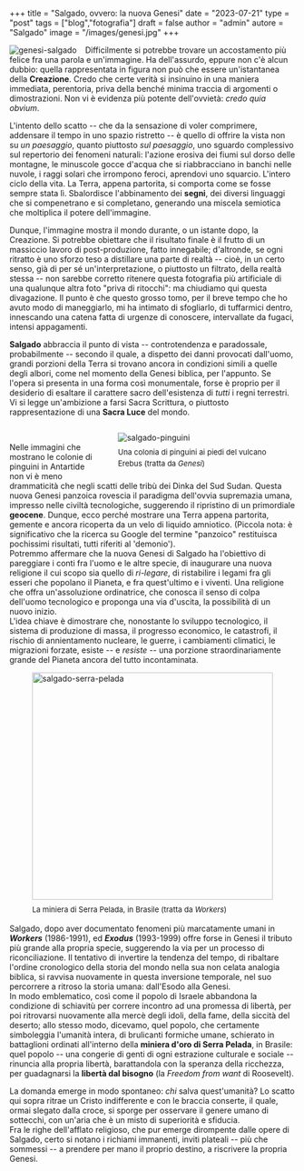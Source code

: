 +++
title = "Salgado, ovvero: la nuova Genesi"
date = "2023-07-21"
type = "post"
tags = ["blog","fotografia"]
draft = false
author = "admin"
autore = "Salgado"
image = "/images/genesi.jpg"
+++

<div style="float: left; margin-right: 15px; max-width: 40%;">
    <img src="/images/genesi.jpg" alt="genesi-salgado" class="responsive-image" title="Genesi-Salgado" style="max-width: 100%;">
</div>
<p style='text-align: justify;'>  

Difficilmente si potrebbe trovare un accostamento più felice fra una parola e un'immagine. Ha dell'assurdo, eppure non c'è alcun dubbio: quella rappresentata in figura non può che essere un'istantanea della **Creazione**. Credo che certe verità si insinuino in una maniera immediata, perentoria, priva della benché minima traccia di argomenti o dimostrazioni. Non vi è evidenza più potente dell'ovvietà: *credo quia obvium*.  

L'intento dello scatto -- che da la sensazione di voler comprimere, addensare il tempo in uno spazio ristretto --
 è quello di offrire la vista non su *un paesaggio*, quanto piuttosto *sul paesaggio*, uno sguardo complessivo sul repertorio dei fenomeni naturali: l'azione erosiva dei fiumi sul dorso delle montagne, le minuscole gocce d'acqua che si riabbracciano in banchi nelle nuvole, i raggi solari che irrompono feroci, aprendovi uno squarcio. L'intero ciclo della vita. La Terra, appena partorita,
 si comporta come se fosse sempre stata lì.
Sbalordisce l'abbinamento dei **segni**, dei  diversi linguaggi che si compenetrano e si completano, generando una miscela semiotica che moltiplica il potere dell'immagine.    

Dunque, l'immagine mostra il mondo durante, o un istante dopo, la Creazione.
 Si potrebbe obiettare che il risultato finale è il frutto di un massiccio lavoro di post-produzione, fatto innegabile; d'altronde, se ogni ritratto è uno sforzo teso a distillare una parte di realtà -- cioè, in un certo senso, già di per sé un'interpretazione, o piuttosto un filtrato, della realtà stessa -- non sarebbe corretto ritenere questa fotografia più artificiale di una qualunque altra foto "priva di ritocchi": ma chiudiamo qui questa divagazione.
Il punto è che questo grosso tomo, per il breve tempo che ho avuto modo di maneggiarlo, mi ha intimato di sfogliarlo, di tuffarmici dentro, innescando una catena fatta di urgenze di conoscere, intervallate da fugaci, intensi appagamenti.

**Salgado** abbraccia il punto di vista -- controtendenza e paradossale, probabilmente -- secondo il quale, a dispetto dei danni provocati dall'uomo, grandi porzioni della Terra si trovano ancora in condizioni simili a quelle degli albori, come nel momento della Genesi biblica, per l'appunto. Se l'opera si presenta in una forma così monumentale, forse è proprio per il desiderio di esaltare il carattere sacro dell'esistenza di *tutti* i regni terrestri. Vi si legge un'ambizione a farsi Sacra Scrittura, o piuttosto rappresentazione di una **Sacra Luce** del mondo.
<div style="float: right; max-width: 70%; margin: 0 auto;">
    <figure style="text-align: left; max-width: 150%;">
        <img src="/images/salgado-pinguini-vulcano.jpg" alt="salgado-pinguini" title="Genesi-Salgado" style="max-width: 100%; margin-left: 0;">
        <figcaption style="font-size: small; padding-top: 8px; line-height: 1.5;">Una colonia di pinguini ai piedi del vulcano Erebus (tratta da <i>Genesi</i>)</figcaption>
    </figure>
</div>
 <br>

Nelle immagini che mostrano le colonie di pinguini in Antartide non vi è meno drammaticità che negli scatti delle tribù dei Dinka del Sud Sudan. Questa nuova Genesi panzoica rovescia il paradigma dell'ovvia supremazia umana, impresso nelle civiltà tecnologiche, suggerendo il ripristino di un primordiale **geocene**.
Dunque, ecco perché mostrare una Terra appena partorita, gemente e ancora ricoperta da un velo di liquido amniotico. (Piccola nota: è significativo che la ricerca su Google del termine "panzoico" restituisca pochissimi risultati, tutti riferiti al 'demonio'). <br>
Potremmo affermare che la nuova Genesi di Salgado ha l'obiettivo di pareggiare i conti fra l'uomo e le altre specie, di inaugurare una nuova religione il cui scopo sia quello di *ri-legare*, di ristabilire i legami fra gli esseri che popolano il Pianeta, e fra quest'ultimo e i viventi. Una religione che offra un'assoluzione ordinatrice, che conosca il senso di colpa dell'uomo
tecnologico e proponga una via d'uscita, la possibilità di un nuovo inizio.  
L'idea chiave è dimostrare che, nonostante lo sviluppo tecnologico, il sistema di produzione di massa, il progresso economico,
le catastrofi, il rischio di annientamento nucleare, le guerre, i cambiamenti climatici, le migrazioni forzate,
esiste -- e *resiste* --  una porzione straordinariamente grande del Pianeta ancora del tutto incontaminata.


<figure>
    <img src="/images/serra-pelada.jpg" alt="salgado-serra-pelada" width="200" height="400" title="Salgado Serra Pelada" style="width: 100%;">
    <figcaption style="font-size: small; padding-top: 8px; line-height: 1.5;">La miniera di Serra Pelada, in Brasile (tratta da <i>Workers</i>) </figcaption>
</figure>

Salgado, dopo aver documentato fenomeni più marcatamente umani in ***Workers*** (1986-1991), ed ***Exodus*** (1993-1999) offre
forse in Genesi il tributo più grande alla propria specie, suggerendo la via per un processo di riconciliazione. Il tentativo di
invertire la tendenza del tempo, di ribaltare l'ordine cronologico della storia del mondo nella sua non celata analogia biblica, si ravvisa nuovamente in questa inversione temporale, nel suo percorrere a ritroso la storia umana: dall'Esodo alla Genesi. <br>
In modo emblematico, così come il popolo di Israele abbandona la condizione di schiavitù per correre incontro ad una
promessa di libertà, per poi ritrovarsi nuovamente alla mercè degli idoli, della fame, della siccità del deserto; allo stesso modo,
dicevamo, quel popolo, che certamente simboleggia l'umanità intera, di brulicanti formiche umane, schierato in battaglioni ordinati all'interno della **miniera d'oro di Serra Pelada**, in Brasile: quel popolo -- una congerie di genti di ogni estrazione culturale e sociale -- rinuncia alla propria libertà, barattandola con la speranza della ricchezza, per guadagnarsi la **libertà dal bisogno** (la *Freedom from want* di Roosevelt).

La domanda emerge in modo spontaneo: *chi* salva quest'umanità? Lo scatto qui sopra ritrae un Cristo indifferente e con le braccia conserte, il quale, ormai slegato dalla croce, si sporge per osservare il genere umano di sottecchi, con un'aria che è un misto di superiorità e sfiducia. <br>
Fra le righe dell'afflato religioso, che pur emerge dirompente dalle opere di Salgado, certo si notano i richiami immanenti, inviti plateali -- più che sommessi -- a prendere per mano il proprio destino, a riscrivere la propria Genesi.


 </p>
